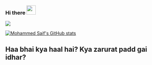 ### Hi there <img src="https://github.com/TheDudeThatCode/TheDudeThatCode/blob/master/Assets/Hi.gif" width="29">




![](https://komarev.com/ghpvc/?username=Mohammed-Saif0&style=for-the-badge)

[![Mohammed Saif's GitHub stats](https://github-readme-stats.vercel.app/api?username=Mohammed-Saif0)](https://github.com/anuraghazra/github-readme-stats)

## Haa bhai kya haal hai? Kya zarurat padd gai idhar?
<!--
**Mohammed-Saif0/Mohammed-Saif0** is a ✨ _special_ ✨ repository because its `README.md` (this file) appears on your GitHub profile.

Here are some ideas to get you started:

- 🔭 I’m currently working on ...
- 🌱 I’m currently learning ...
- 👯 I’m looking to collaborate on ...
- 🤔 I’m looking for help with ...
- 💬 Ask me about ...
- 📫 How to reach me: ...
- 😄 Pronouns: ...
- ⚡ Fun fact: ...
-->

